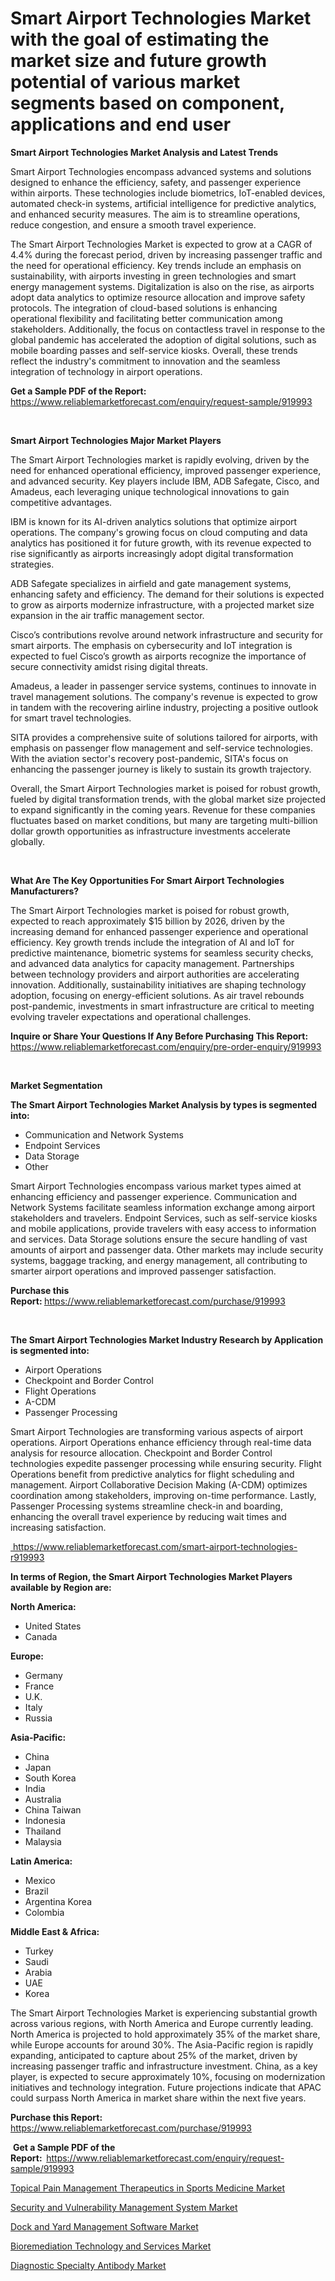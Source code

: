 <p><h1>Smart Airport Technologies Market with the goal of estimating the market size and future growth potential of various market segments based on component, applications and end user</h1></p><p><strong>Smart Airport Technologies Market Analysis and Latest Trends</strong></p>
<p><p>Smart Airport Technologies encompass advanced systems and solutions designed to enhance the efficiency, safety, and passenger experience within airports. These technologies include biometrics, IoT-enabled devices, automated check-in systems, artificial intelligence for predictive analytics, and enhanced security measures. The aim is to streamline operations, reduce congestion, and ensure a smooth travel experience.</p><p>The Smart Airport Technologies Market is expected to grow at a CAGR of 4.4% during the forecast period, driven by increasing passenger traffic and the need for operational efficiency. Key trends include an emphasis on sustainability, with airports investing in green technologies and smart energy management systems. Digitalization is also on the rise, as airports adopt data analytics to optimize resource allocation and improve safety protocols. The integration of cloud-based solutions is enhancing operational flexibility and facilitating better communication among stakeholders. Additionally, the focus on contactless travel in response to the global pandemic has accelerated the adoption of digital solutions, such as mobile boarding passes and self-service kiosks. Overall, these trends reflect the industry's commitment to innovation and the seamless integration of technology in airport operations.</p></p>
<p><strong>Get a Sample PDF of the Report:&nbsp;</strong> <a href="https://www.reliablemarketforecast.com/enquiry/request-sample/919993?utm_campaign=1832&utm_medium=2&utm_source=Github&utm_content=ia&utm_term=07032025&utm_id=smart-airport-technologies">https://www.reliablemarketforecast.com/enquiry/request-sample/919993</a></p>
<p>&nbsp;</p>
<p><strong>Smart Airport Technologies Major Market Players</strong></p>
<p><p>The Smart Airport Technologies market is rapidly evolving, driven by the need for enhanced operational efficiency, improved passenger experience, and advanced security. Key players include IBM, ADB Safegate, Cisco, and Amadeus, each leveraging unique technological innovations to gain competitive advantages.</p><p>IBM is known for its AI-driven analytics solutions that optimize airport operations. The company's growing focus on cloud computing and data analytics has positioned it for future growth, with its revenue expected to rise significantly as airports increasingly adopt digital transformation strategies.</p><p>ADB Safegate specializes in airfield and gate management systems, enhancing safety and efficiency. The demand for their solutions is expected to grow as airports modernize infrastructure, with a projected market size expansion in the air traffic management sector.</p><p>Cisco’s contributions revolve around network infrastructure and security for smart airports. The emphasis on cybersecurity and IoT integration is expected to fuel Cisco’s growth as airports recognize the importance of secure connectivity amidst rising digital threats.</p><p>Amadeus, a leader in passenger service systems, continues to innovate in travel management solutions. The company's revenue is expected to grow in tandem with the recovering airline industry, projecting a positive outlook for smart travel technologies.</p><p>SITA provides a comprehensive suite of solutions tailored for airports, with emphasis on passenger flow management and self-service technologies. With the aviation sector's recovery post-pandemic, SITA's focus on enhancing the passenger journey is likely to sustain its growth trajectory.</p><p>Overall, the Smart Airport Technologies market is poised for robust growth, fueled by digital transformation trends, with the global market size projected to expand significantly in the coming years. Revenue for these companies fluctuates based on market conditions, but many are targeting multi-billion dollar growth opportunities as infrastructure investments accelerate globally.</p></p>
<p>&nbsp;</p>
<p><strong>What Are The Key Opportunities For Smart Airport Technologies Manufacturers?</strong></p>
<p><p>The Smart Airport Technologies market is poised for robust growth, expected to reach approximately $15 billion by 2026, driven by the increasing demand for enhanced passenger experience and operational efficiency. Key growth trends include the integration of AI and IoT for predictive maintenance, biometric systems for seamless security checks, and advanced data analytics for capacity management. Partnerships between technology providers and airport authorities are accelerating innovation. Additionally, sustainability initiatives are shaping technology adoption, focusing on energy-efficient solutions. As air travel rebounds post-pandemic, investments in smart infrastructure are critical to meeting evolving traveler expectations and operational challenges.</p></p>
<p><strong>Inquire or Share Your Questions If Any Before Purchasing This Report:</strong> <a href="https://www.reliablemarketforecast.com/enquiry/pre-order-enquiry/919993?utm_campaign=1832&utm_medium=2&utm_source=Github&utm_content=ia&utm_term=07032025&utm_id=smart-airport-technologies">https://www.reliablemarketforecast.com/enquiry/pre-order-enquiry/919993</a></p>
<p>&nbsp;</p>
<p><strong>Market Segmentation</strong></p>
<p><strong>The Smart Airport Technologies Market Analysis by types is segmented into:</strong></p>
<p><ul><li>Communication and Network Systems</li><li>Endpoint Services</li><li>Data Storage</li><li>Other</li></ul></p>
<p><p>Smart Airport Technologies encompass various market types aimed at enhancing efficiency and passenger experience. Communication and Network Systems facilitate seamless information exchange among airport stakeholders and travelers. Endpoint Services, such as self-service kiosks and mobile applications, provide travelers with easy access to information and services. Data Storage solutions ensure the secure handling of vast amounts of airport and passenger data. Other markets may include security systems, baggage tracking, and energy management, all contributing to smarter airport operations and improved passenger satisfaction.</p></p>
<p><strong>Purchase this Report:&nbsp;</strong><a href="https://www.reliablemarketforecast.com/purchase/919993?utm_campaign=1832&utm_medium=2&utm_source=Github&utm_content=ia&utm_term=07032025&utm_id=smart-airport-technologies">https://www.reliablemarketforecast.com/purchase/919993</a></p>
<p>&nbsp;</p>
<p><strong>The Smart Airport Technologies Market Industry Research by Application is segmented into:</strong></p>
<p><ul><li>Airport Operations</li><li>Checkpoint and Border Control</li><li>Flight Operations</li><li>A-CDM</li><li>Passenger Processing</li></ul></p>
<p><p>Smart Airport Technologies are transforming various aspects of airport operations. Airport Operations enhance efficiency through real-time data analysis for resource allocation. Checkpoint and Border Control technologies expedite passenger processing while ensuring security. Flight Operations benefit from predictive analytics for flight scheduling and management. Airport Collaborative Decision Making (A-CDM) optimizes coordination among stakeholders, improving on-time performance. Lastly, Passenger Processing systems streamline check-in and boarding, enhancing the overall travel experience by reducing wait times and increasing satisfaction.</p></p>
<p><a href="https://www.reliablemarketforecast.com/smart-airport-technologies-r919993?utm_campaign=1832&utm_medium=2&utm_source=Github&utm_content=ia&utm_term=07032025&utm_id=smart-airport-technologies">&nbsp;https://www.reliablemarketforecast.com/smart-airport-technologies-r919993</a></p>
<p><strong>In terms of Region, the Smart Airport Technologies Market Players available by Region are:</strong></p>
<p>
    <p> <strong> North America: </strong>
        <ul>
            <li>United States</li>
            <li>Canada</li>
        </ul>
        </p> 
    <p> <strong> Europe: </strong>
        <ul>
            <li>Germany</li>
            <li>France</li>
            <li>U.K.</li>
            <li>Italy</li>
            <li>Russia</li>
        </ul>
        </p> 
    <p> <strong> Asia-Pacific: </strong>
        <ul>
            <li>China</li>
            <li>Japan</li>
            <li>South Korea</li>
            <li>India</li>
            <li>Australia</li>
            <li>China Taiwan</li>
            <li>Indonesia</li>
            <li>Thailand</li>
            <li>Malaysia</li>
        </ul>
        </p> 
    <p> <strong> Latin America: </strong>
        <ul>
            <li>Mexico</li>
            <li>Brazil</li>
            <li>Argentina Korea</li>
            <li>Colombia</li>
        </ul>
        </p> 
    <p> <strong> Middle East & Africa: </strong>
        <ul>
            <li>Turkey</li>
            <li>Saudi</li>
            <li>Arabia</li>
            <li>UAE</li>
            <li>Korea</li>
        </ul>
    </p>
    </p>
<p><p>The Smart Airport Technologies Market is experiencing substantial growth across various regions, with North America and Europe currently leading. North America is projected to hold approximately 35% of the market share, while Europe accounts for around 30%. The Asia-Pacific region is rapidly expanding, anticipated to capture about 25% of the market, driven by increasing passenger traffic and infrastructure investment. China, as a key player, is expected to secure approximately 10%, focusing on modernization initiatives and technology integration. Future projections indicate that APAC could surpass North America in market share within the next five years.</p></p>
<p><strong>Purchase this Report: </strong><a href="https://www.reliablemarketforecast.com/purchase/919993?utm_campaign=1832&utm_medium=2&utm_source=Github&utm_content=ia&utm_term=07032025&utm_id=smart-airport-technologies">https://www.reliablemarketforecast.com/purchase/919993</a></p>
<p>&nbsp;<strong>Get a Sample PDF of the Report:&nbsp;&nbsp;</strong><a href="https://www.reliablemarketforecast.com/enquiry/request-sample/919993?utm_campaign=1832&utm_medium=2&utm_source=Github&utm_content=ia&utm_term=07032025&utm_id=smart-airport-technologies">https://www.reliablemarketforecast.com/enquiry/request-sample/919993</a></p>
<p><strong></strong></p>
<p><p><a href="https://github.com/ryantindyaiz/Market-Research-Report-List-1/blob/main/topical-pain-management-therapeutics-in-sports-medicine-market.md?utm_campaign=1832&utm_medium=2&utm_source=Github&utm_content=ia&utm_term=07032025&utm_id=smart-airport-technologies">Topical Pain Management Therapeutics in Sports Medicine Market</a></p><p><a href="https://github.com/muskoaizahfi/Market-Research-Report-List-1/blob/main/security-and-vulnerability-management-system-market.md?utm_campaign=1832&utm_medium=2&utm_source=Github&utm_content=ia&utm_term=07032025&utm_id=smart-airport-technologies">Security and Vulnerability Management System Market</a></p><p><a href="https://github.com/spehnluenaru/Market-Research-Report-List-1/blob/main/dock-and-yard-management-software-market.md?utm_campaign=1832&utm_medium=2&utm_source=Github&utm_content=ia&utm_term=07032025&utm_id=smart-airport-technologies">Dock and Yard Management Software Market</a></p><p><a href="https://github.com/motosyuliq/Market-Research-Report-List-1/blob/main/bioremediation-technology-and-services-market.md?utm_campaign=1832&utm_medium=2&utm_source=Github&utm_content=ia&utm_term=07032025&utm_id=smart-airport-technologies">Bioremediation Technology and Services Market</a></p><p><a href="https://github.com/thapabylers2/Market-Research-Report-List-1/blob/main/diagnostic-specialty-antibody-market.md?utm_campaign=1832&utm_medium=2&utm_source=Github&utm_content=ia&utm_term=07032025&utm_id=smart-airport-technologies">Diagnostic Specialty Antibody Market</a></p></p>